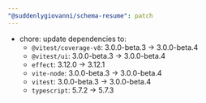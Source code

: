 ```yaml
---
"@suddenlygiovanni/schema-resume": patch
---
```


- chore: update dependencies to:
	- `@vitest/coverage-v8`: 3.0.0-beta.3 → 3.0.0-beta.4
	- `@vitest/ui`: 3.0.0-beta.3 → 3.0.0-beta.4
	- `effect`: 3.12.0 → 3.12.1
	- `vite-node`: 3.0.0-beta.3 → 3.0.0-beta.4
	- `vitest`: 3.0.0-beta.3 → 3.0.0-beta.4
	- `typescript`: 5.7.2 → 5.7.3
